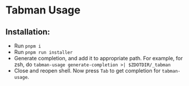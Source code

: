 # Tabman Usage

## Installation:
- Run `pnpm i`
- Run `pnpm run installer`
- Generate completion, and add it to appropriate path. For example, for zsh, do `tabman-usage generate-completion >| $ZDOTDIR/_tabman`
- Close and reopen shell. Now press `Tab` to get completion for `tabman-usage`.
